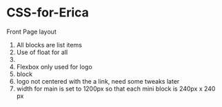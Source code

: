 # CSS-for-Erica
Front Page layout

1. All blocks are list items
2. Use of float for all <li>
3. Flexbox only used for logo <li> block
4. logo not centered with the a link, need some tweaks later
5. width for main is set to 1200px so that each mini block is 240px x 240 px
